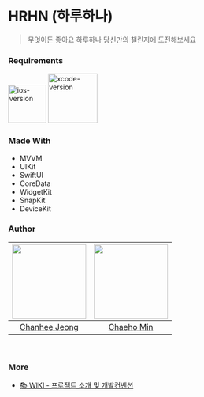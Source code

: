# HRHN (하루하나)

> 무엇이든 좋아요 하루하나 당신만의 챌린지에 도전해보세요

### Requirements

<img width="77" alt="ios-version" src="https://img.shields.io/badge/iOS-16.0%2B-lightgrey"> 
<img width="100" alt="xcode-version" src="https://img.shields.io/badge/Xcode-14.0.0-informational"> 


### Made With
- MVVM
- UIKit
- SwiftUI
- CoreData
- WidgetKit 
- SnapKit
- DeviceKit


### Author

| <img src="https://github.com/chaneeii.png" width = "150">  | <img src="https://github.com/Chaeho-Min.png" width = "150"> |
| :-----------------------------------------: | :---------------------------------------: | 
|   [Chanhee Jeong](https://github.com/chaneeii)    |     [Chaeho Min](https://github.com/Chaeho-Min) |     

<br/>

### More
- [📚 WIKI - 프로젝트 소개 및 개발컨벤션](https://github.com/chaneeii/HRHN/wiki)
